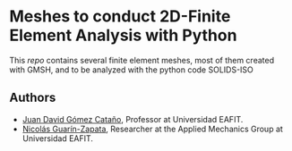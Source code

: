 # Meshes to conduct 2D-Finite Element Analysis with Python

This _repo_ contains several finite element meshes, most of them created with GMSH, and to be analyzed with the python code
SOLIDS-ISO
## Authors
- [Juan David Gómez Cataño](http://www.eafit.edu.co/docentes-investigadores/Paginas/juan-gomez.aspx),
    Professor at Universidad EAFIT.
- [Nicolás Guarín-Zapata](https://github.com/nicoguaro),
    Researcher at the Applied Mechanics Group at Universidad EAFIT.
